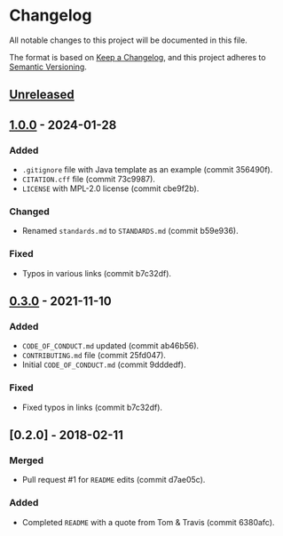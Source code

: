 # Changelog

All notable changes to this project will be documented in this file.

The format is based on [Keep a Changelog](https://keepachangelog.com/en/1.0.0/),
and this project adheres to [Semantic Versioning](https://semver.org/spec/v2.0.0.html).

## [Unreleased]

## [1.0.0] - 2024-01-28
### Added
- `.gitignore` file with Java template as an example (commit 356490f).
- `CITATION.cff` file (commit 73c9987).
- `LICENSE` with MPL-2.0 license (commit cbe9f2b).

### Changed
- Renamed `standards.md` to `STANDARDS.md` (commit b59e936).

### Fixed
- Typos in various links (commit b7c32df).

## [0.3.0] - 2021-11-10
### Added
- `CODE_OF_CONDUCT.md` updated (commit ab46b56).
- `CONTRIBUTING.md` file (commit 25fd047).
- Initial `CODE_OF_CONDUCT.md` (commit 9dddedf).

### Fixed
- Fixed typos in links (commit b7c32df).

## [0.2.0] - 2018-02-11
### Merged
- Pull request #1 for `README` edits (commit d7ae05c).

### Added
- Completed `README` with a quote from Tom & Travis (commit 6380afc).

[Unreleased]: https://github.com/your-project/your-repo/compare/v1.0.0...HEAD
[1.0.0]: https://github.com/your-project/your-repo/compare/v0.3.0...v1.0.0
[0.3.0]: https://github.com/your-project/your-repo/compare/v0.2.0...v0.3.0
